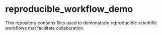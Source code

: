# reproducible_workflow_demo
This repository contains files used to demonstrate reproducible scientific workflows that facilitate collaboration. 
